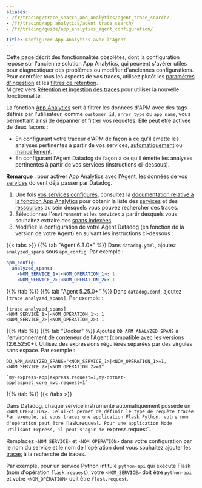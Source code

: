 ```yaml
---
aliases:
- /fr/tracing/trace_search_and_analytics/agent_trace_search/
- /fr/tracing/app_analytics/agent_trace_search/
- /fr/tracing/guide/app_analytics_agent_configuration/

title: Configurer App Analytics avec l'Agent
---
```


<div class="alert alert-danger">
Cette page décrit des fonctionnalités obsolètes, dont la configuration repose sur l'ancienne solution App Analytics, qui peuvent s'avérer utiles pour diagnostiquer des problèmes ou modifier d'anciennes configurations. Pour contrôler tous les aspects de vos traces, utilisez plutôt les <a href="/tracing/trace_ingestion">paramètres d'ingestion</a> et les <a href="/tracing/trace_retention">filtres de rétention</a>.
<br>
Migrez vers <a href="/tracing/trace_pipeline">Rétention et ingestion des traces </a> pour utiliser la nouvelle fonctionnalité.
</div>

La fonction [App Analytics][1] sert à filtrer les données d'APM avec des tags définis par l'utilisateur, comme `customer_id`, `error_type` ou `app_name`, vous permettant ainsi de dépanner et filtrer vos requêtes. Elle peut être activée de deux façons :

* En configurant votre traceur d'APM de façon à ce qu'il émette les analyses pertinentes à partir de vos services, [automatiquement][2] ou [manuellement][3].
* En configurant l'Agent Datadog de façon à ce qu'il émette les analyses pertinentes à partir de vos services (instructions ci-dessous).

**Remarque** : pour activer App Analytics avec l'Agent, les données de vos [services][1] doivent déjà passer par Datadog.

1. Une fois [vos services configurés][4], consultez la [documentation relative à la fonction App Analytics][5] pour obtenir la liste des [services][6] et des [ressources][7] au sein desquels vous pouvez rechercher des traces.
3. Sélectionnez l'`environment` et les `services` à partir desquels vous souhaitez extraire des [spans indexées][8].
2. Modifiez la configuration de votre Agent Datadog (en fonction de la version de votre Agent) en suivant les instructions ci-dessous :

{{< tabs >}}
{{% tab "Agent 6.3.0+" %}}
Dans `datadog.yaml`, ajoutez `analyzed_spans` sous `apm_config`. Par exemple :

```yaml
apm_config:
  analyzed_spans:
    <NOM_SERVICE_1>|<NOM_OPÉRATION_1>: 1
    <NOM_SERVICE_2>|<NOM_OPÉRATION_2>: 1
```

{{% /tab %}}
{{% tab "Agent 5.25.0+" %}}
Dans `datadog.conf`, ajoutez `[trace.analyzed_spans]`. Par exemple :

```text
[trace.analyzed_spans]
<NOM_SERVICE_1>|<NOM_OPÉRATION_1>: 1
<NOM_SERVICE_2>|<NOM_OPÉRATION_2>: 1
```

{{% /tab %}}
{{% tab "Docker" %}}
Ajoutez `DD_APM_ANALYZED_SPANS` à l'environnement de conteneur de l'Agent (compatible avec les versions 12.6.5250+). Utilisez des expressions régulières séparées par des virgules sans espace. Par exemple :

```text
DD_APM_ANALYZED_SPANS="<NOM_SERVICE_1>|<NOM_OPÉRATION_1>=1,<NOM_SERVICE_2>|<NOM_OPÉRATION_2>=1"
```

```text
`my-express-app|express.request=1,my-dotnet-app|aspnet_core_mvc.request=1`
```

{{% /tab %}}
{{< /tabs >}}

Dans Datadog, chaque service instrumenté automatiquement possède un `<NOM_OPÉRATION>. Celui-ci permet de définir le type de requête tracée. Par exemple, si vous tracez une application Flask Python, votre nom d'opération peut être `flask.request`. Pour une application Node utilisant Express, il peut s'agir de `express.request`.

Remplacez `<NOM_SERVICE>` et `<NOM_OPÉRATION>` dans votre configuration par le nom du service et le nom de l'opération dont vous souhaitez ajouter les [traces][9] à la recherche de traces.

Par exemple, pour un service Python intitulé `python-api` qui exécute Flask (nom d'opération `flask.request`), votre `<NOM_SERVICE>` doit être `python-api` et votre `<NOM_OPÉRATION>` doit être `flask.request`.

[1]: https://app.datadoghq.com/apm/services
[2]: /fr/tracing/app_analytics/#automatic-configuration
[3]: /fr/tracing/app_analytics/#custom-instrumentation
[4]: /fr/tracing/send_traces/
[5]: https://app.datadoghq.com/apm/settings
[6]: /fr/tracing/glossary/#services
[7]: /fr/tracing/glossary/#resources
[8]: /fr/tracing/app_analytics/search/#analysed-span
[9]: /fr/tracing/glossary/#trace
